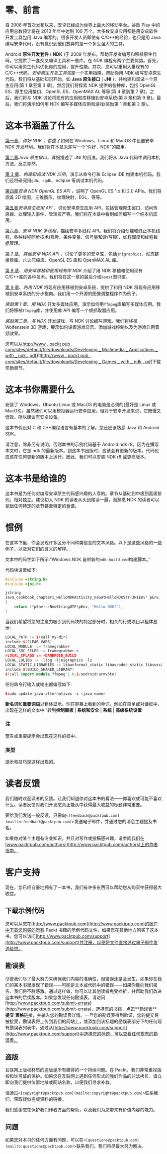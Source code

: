 # 零、前言

自 2008 年首次发布以来，安卓已经成为世界上最大的移动平台。谷歌 Play 中的应用总数预计将在 2013 年年中达到 100 万个。大多数安卓应用都是用安卓软件开发工具包用 Java 编写的。很多开发人员即使有 C/C++的经验，也只是用 Java 编写安卓代码，没有意识到他们放弃的是一个多么强大的工具。

Android **原生开发套件** ( **NDK** )于 2009 年发布，帮助开发者编写和移植原生代码。它提供了一套交叉编译工具和一些库。在 NDK 编程有两个主要优势。首先，你可以用原生代码优化你的应用，提升性能。其次，您可以重用大量现有的 C/C++代码。*安卓原生开发工具包*是一个实用指南，帮助你用 NDK 编写安卓原生代码。我们将从基础知识开始，如 **Java 原生接口** ( **JNI** )，并构建和调试一个原生应用(第 1 章至第 3 章)。然后我们将探索 NDK 提供的各种库，包括 OpenGL ES、原生应用接口、OpenSL ES、OpenMAX AL 等等(第 4 章到第 7 章)。之后，我们将与 NDK 讨论将现有的应用和库移植到安卓系统(第 8 章和第 9 章)。最后，我们将演示如何用 NDK 编写多媒体应用和游戏(奖励第 1 章和第 2 章)。

# 这本书涵盖了什么

[第一章](01.html "Chapter 1. Hello NDK")、*你好 NDK* ，讲述了如何在 Windows、Linux 和 MacOS 中设置安卓 NDK 开发环境。我们将在本章末尾写一个“你好，NDK”的应用。

[第二章](02.html "Chapter 2. Java Native Interface")*Java 原生接口*，详细描述了 JNI 的用法。我们将从 Java 代码中调用本机方法，反之亦然。

[第 3 章](03.html "Chapter 3. Build and Debug NDK Applications")、*构建和调试 NDK 应用*，演示从命令行和 Eclipse IDE 构建本机代码。我们还将研究用`gdb`、`cgdb`、eclipse 等调试本机代码。

[第四章](04.html "Chapter 4. Android NDK OpenGL ES API")*安卓 NDK OpenGL ES API* ，说明了 OpenGL ES 1.x 和 2.0 APIs。我们将涵盖 2D 绘图，三维图形，纹理映射，EGL，等等。

[第五章](05.html "Chapter 5. Android Native Application API")*安卓原生应用 API* ，讨论安卓原生应用 API，包括管理原生窗口、访问传感器、处理输入事件、管理资产等。我们将在本章中看到如何编写一个纯本机应用。

[第六章](06.html "Chapter 6. Android NDK Multithreading")、*安卓 NDK 多线程*，描绘安卓多线程 API。我们将介绍创建和终止本机线程、各种线程同步技术(互斥、条件变量、信号量和读/写锁)、线程调度和线程数据管理。

[第 7 章](07.html "Chapter 7. Other Android NDK API")、*其他安卓 NDK API* ，讨论了更多的安卓库，包括`jnigraphics`、动态链接器库、`zlib`压缩库、OpenSL ES 库和 OpenMAX AL 库。

[第 8 章](08.html "Chapter 8. Porting and Using the Existing Libraries with Android NDK")、*用安卓移植和使用现有库 NDK* 介绍了用 NDK 移植和使用现有 C/C++库的各种技术。我们将在这一章的最后介绍`boost`图书馆。

[第 9 章](09.html "Chapter 9. Porting an Existing Application to Android with NDK")、*利用 NDK* 将现有应用移植到安卓系统，提供了利用 NDK 将现有应用移植到安卓系统的分步指南。我们用一个开源的图像调整程序作为例子。

*奖励第 1 章*、*用 NDK* 开发多媒体应用，演示如何用`ffmpeg`库编写多媒体应用。我们将移植`ffmpeg`库，并使用库 API 编写一个帧抓取器应用。

*奖励第二章*、*与 NDK* 开发游戏，与 NDK 讨论编写游戏。我们将移植 Wolfenstein 3D 游戏，展示如何设置游戏显示、添加游戏控制以及为游戏启用音频效果。

您可以从[http://www . packt pub . com/sites/default/file/downloads/Developing _ Multimedia _ Applications _ with _ ndk . pdf](http://www.packtpub.com/sites/default/files/downloads/Developing_Multimedia_Applications_with_NDK.pdf)和[http://www . packt pub . com/sites/default/file/downloads/Developing _ Games _ with _ ndk . pdf](http://www.packtpub.com/sites/default/files/downloads/Developing_Games_with_NDK.pdf)下载奖励章节。

# 这本书你需要什么

安装了 Windows、Ubuntu Linux 或 MacOS 的电脑是必须的(最好是 Linux 或 MacOS)。虽然我们可以用模拟器运行安卓应用，但对于安卓开发来说，它既慢又低效。所以建议有安卓设备。

这本书假设对 C 和 C++编程语言有基本的了解。您还应该熟悉 Java 和 Android SDK。

请注意，除非另有说明，否则本书的示例代码基于 Android ndk r8，因为在撰写本文时，它是 ndk 的最新版本。到这本书出版时，应该会有更新的版本。代码也应该在任何更新的版本上运行。因此，我们可以安装 NDK r8 或更高版本。

# 这本书是给谁的

这本书是为任何对编写安卓原生代码感兴趣的人写的。章节从基础到中级到高级排列，相对独立。建议初入 NDK 的读者从头到尾读一遍，而熟悉 NDK 的读者可以拿起任何特定的章节甚至特定的食谱。

# 惯例

在这本书里，你会发现许多区分不同种类信息的文本风格。以下是这些风格的一些例子，以及对它们的含义的解释。

文本中的码字如下所示:“Windows NDK 自带新的`ndk-build.cmd`构建脚本。”

代码块设置如下:

```cpp
#include <string.h>
#include <jni.h>

jstring 
Java_cookbook_chapter1_HelloNDKActivity_naGetHelloNDKStr(JNIEnv* pEnv,  jobject pObj)
{
    return (*pEnv)->NewStringUTF(pEnv, "Hello NDK!");
}
```

当我们希望将您的注意力吸引到代码块的特定部分时，相关的行或项目以粗体显示:

```cpp
LOCAL_PATH := $(call my-dir)
include $(CLEAR_VARS)
LOCAL_MODULE  := framegrabber
LOCAL_SRC_FILES := framegrabber.c
#LOCAL_CFLAGS := -DANDROID_BUILD
LOCAL_LDLIBS := -llog -ljnigraphics -lz  
LOCAL_STATIC_LIBRARIES := libavformat_static libavcodec_static libswscale_static libavutil_static
include $(BUILD_SHARED_LIBRARY)
$(call import-module,ffmpeg-1.0.1/android/armv5te)

```

任何命令行输入或输出都编写如下:

```cpp
$sudo update-java-alternatives -s <java name>

```

**新名词**和**重要词语**以粗体显示。你在屏幕上看到的单词，例如在菜单或对话框中，出现在这样的文本中:“转到**控制面板** | **系统和安全** | **系统** | **高级系统设置**

### 注

警告或重要提示会出现在这样的框中。

### 类型

提示和技巧是这样出现的。

# 读者反馈

我们随时欢迎读者的反馈。让我们知道你对这本书的看法——你喜欢或可能不喜欢什么。读者反馈对我们开发您真正能从中获得最大收益的标题非常重要。

要给我们发送一般反馈，只需向`<[feedback@packtpub.com](mailto:feedback@packtpub.com)>`发送电子邮件，并通过您的消息主题提及书名。

如果你对某个主题有专业知识，并且对写作或投稿感兴趣，请参阅我们在[www.packtpub.com/authors](http://www.packtpub.com/authors)上的作者指南。

# 客户支持

现在，您已经自豪地拥有了一本书，我们有许多东西可以帮助您从购买中获得最大收益。

## 下载示例代码

您可以从您在[http://www.packtpub.com](http://www.packtpub.com)的账户中下载您购买的所有 Packt 书籍的示例代码文件。如果您在其他地方购买了这本书，您可以访问[http://www.packtpub.com/support](http://www.packtpub.com/support)并注册，以便将文件直接通过电子邮件发送给您。

## 勘误表

尽管我们尽了最大努力来确保我们内容的准确性，但错误还是会发生。如果你在我们的某本书里发现了错误——可能是文本或代码中的错误——如果你能向我们报告，我们将不胜感激。通过这样做，你可以让其他读者免受挫折，并帮助我们改进这本书的后续版本。如果您发现任何勘误表，请访问[http://www.packtpub.com/submit-errata](http://www.packtpub.com/submit-errata)，选择您的书籍，点击**勘误表** **提交** **表格**链接，并输入您的勘误表详情。一旦您的勘误表得到验证，您的提交将被接受，勘误表将上传到我们的网站上，或添加到该标题的勘误表部分下的任何现有勘误表列表中。通过从[http://www.packtpub.com/support](http://www.packtpub.com/support)中选择您的标题，可以查看任何现有的勘误表。

## 盗版

互联网上版权材质的盗版是所有媒体的一个持续问题。在 Packt，我们非常重视版权和许可证的保护。如果您在互联网上遇到任何形式的我们作品的非法拷贝，请立即向我们提供位置地址或网站名称，以便我们寻求补救。

请通过`<[copyright@packtpub.com](mailto:copyright@packtpub.com)>`联系我们，获取疑似盗版资料的链接。

我们感谢您在保护我们作者方面的帮助，以及我们为您带来有价值内容的能力。

## 问题

如果您对本书的任何方面有问题，可以在`<[questions@packtpub.com](mailto:questions@packtpub.com)>`联系我们，我们将尽最大努力解决。